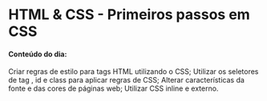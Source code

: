 # HTML & CSS - Primeiros passos em CSS

#### Conteúdo do dia:

Criar regras de estilo para tags HTML utilizando o CSS;
Utilizar os seletores de tag , id e class para aplicar regras de CSS;
Alterar características da fonte e das cores de páginas web;
Utilizar CSS inline e externo.